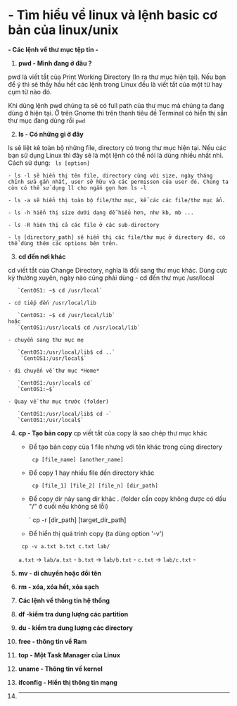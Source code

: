 # -  Tìm hiểu về linux và lệnh basic cơ bản của linux/unix

 **- Các lệnh về thư mục tệp tin -**
  1. **pwd - Mình đang ở đâu ?**

   pwd là viết tắt của Print Working Directory (In ra thư mục hiện tại). Nếu bạn để ý thì sẽ thấy hầu hết các lệnh trong Linux đều là viết tắt của một từ hay cụm từ nào đó.

   Khi dùng lệnh pwd chúng ta sẽ có full path của thư mục mà chúng ta đang dùng ở hiện tại. Ở trên Gnome thì trên thanh tiêu đề Terminal có hiển thị sẵn thư mục đang dùng rồi
    `pwd`

  2. **ls - Có những gì ở đây**

  ls sẽ liệt kê toàn bộ những file, directory có trong thư mục hiện tại. Nếu các bạn sử dụng Linux thì đây sẽ là một lệnh có thể nói là dùng nhiều nhất nhì. Cách sử dụng:
  ` ls [option]`

    - ls -l sẽ hiển thị tên file, directory cùng với size, ngày tháng chỉnh sửa gần nhất, user sở hữu và các permisson của user đó. Chúng ta còn có thể sử dụng ll cho ngắn gọn hơn ls -l

    - ls -a sẽ hiển thị toàn bộ file/thư mục, kể các các file/thư mục ẩn.

    - ls -h hiển thị size dưới dạng dễ hiểu hơn, như kb, mb ...

    - ls -R hiện thị cả các file ở các sub-directory

    - ls [directory_path] sẽ hiển thị các file/thư mục ở directory đó, có thể dùng thêm các options bên trên.

  3. **cd đến nơi khác**

  cd viết tắt của Change Directory, nghĩa là đổi sang thư mục khác. Dùng cực kỳ thường xuyên, ngày nào cũng phải dùng
    - cd đến thư mục /usr/local

       `CentOS1: ~$ cd /usr/local`

    - cd tiếp đến /usr/local/lib

       `CentOS1: ~$ cd /usr/local/lib`
    hoặc
       `CentOS1:/usr/local$ cd /usr/local/lib`

    - chuyển sang thư mục mẹ

       `CentOS1:/usr/local/lib$ cd ..`
        `CentOS1:/usr/local$`

    - di chuyển về thư mục *Home*

       `CentOS1:/usr/local$ cd`
       `CentOS1:~$`

    - Quay về thư mục trước (folder)

       `CentOS1:/usr/local/lib$ cd -`
       `CentOS1:/usr/local$`    
  4. **cp - Tạo bản copy**
  cp viết tắt của copy là sao chép thư mục khác
     - Để tạo bản copy của 1 file nhưng với tên khác trong cùng directory

       ` cp [file_name] [another_name]`

     - Để copy 1 hay nhiều file đến directory khác

       ` cp [file_1] [file_2] [file_n] [dir_path]`

     - Để copy dir này sang dir khác . (folder cần copy không được có dấu "/" ở cuối nếu không sẽ lỗi) 
      
       ` cp -r [dir_path] [target_dir_path]

      - Để hiển thị quá trình copy (ta dùng option '-v')

       ` cp -v a.txt b.txt c.txt lab/`
      
       `a.txt` -> `lab/a.txt` -
       `b.txt` -> `lab/b.txt` -
       `c.txt` -> `lab/c.txt` -

  2. **mv - di chuyển hoặc đổi tên**
  2. **rm - xóa, xóa hết, xóa sạch**
  7. **Các lệnh về thông tin hệ thống**

  2. **df -kiểm tra dung lượng các partition**
  2. **du - kiểm tra dung lượng các directory**
  2. **free - thông tin về Ram**
  2. **top - Một Task Manager của Linux**
  2. **uname - Thông tin về kernel**
  2. **ifconfig - Hiển thị thông tin mạng**
  2. ** **